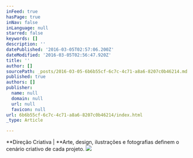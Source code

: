```yaml
---
inFeed: true
hasPage: true
inNav: false
inLanguage: null
starred: false
keywords: []
description: ''
datePublished: '2016-03-05T02:57:06.200Z'
dateModified: '2016-03-05T02:56:47.920Z'
title: ''
author: []
sourcePath: _posts/2016-03-05-6b6b55cf-6c7c-4c71-a8a6-8207c0b46214.md
published: true
authors: []
publisher:
  name: null
  domain: null
  url: null
  favicon: null
url: 6b6b55cf-6c7c-4c71-a8a6-8207c0b46214/index.html
_type: Article

---
```

**Direção Criativa | **Arte, design, ilustrações e fotografias definem o cenário criativo de cada projeto.
![](https://the-grid-user-content.s3-us-west-2.amazonaws.com/3040ca0f-ad0d-4f2a-9f56-b038cbd69a3e.png)